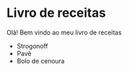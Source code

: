 # Livro de receitas
Olá! Bem vindo ao meu livro de receitas
 - Strogonoff
 - Pavê
 - Bolo de cenoura
